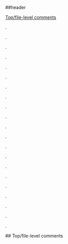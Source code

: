 ##header

[Top/file-level comments]( #top/file-level-comments)

.

.

.

.

.

.

.

.

.

.

.

.

.

.

.


.

.

.

.

.

.


##<a name="top/file-level-comments"></a> Top/file-level comments
